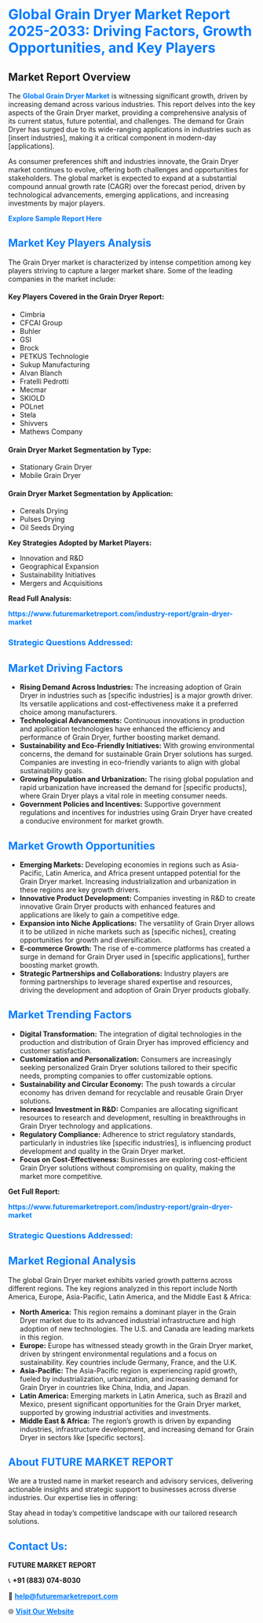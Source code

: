<h1 style="color: #007BFF;">Global Grain Dryer Market Report 2025-2033: Driving Factors, Growth Opportunities, and Key Players</h1>

<section id="overview">
<h2>Market Report Overview</h2>
<p>The <a href="https://www.futuremarketreport.com/industry-report/grain-dryer-market" style="color: #007BFF; text-decoration: none;"><strong>Global Grain Dryer Market</strong></a> is witnessing significant growth, driven by increasing demand across various industries. This report delves into the key aspects of the Grain Dryer market, providing a comprehensive analysis of its current status, future potential, and challenges. The demand for Grain Dryer has surged due to its wide-ranging applications in industries such as [insert industries], making it a critical component in modern-day [applications].</p>
<p>As consumer preferences shift and industries innovate, the Grain Dryer market continues to evolve, offering both challenges and opportunities for stakeholders. The global market is expected to expand at a substantial compound annual growth rate (CAGR) over the forecast period, driven by technological advancements, emerging applications, and increasing investments by major players.</p>
</section>

<section id="overview">
<p><a href="https://www.futuremarketreport.com/request-sample/reportId=50417" style="color: #007BFF; text-decoration: none;"><strong>Explore Sample Report Here</strong></a></p>
</section>

<section id="key-players">
<h2 style="color: #007BFF;">Market Key Players Analysis</h2>
<p>The Grain Dryer market is characterized by intense competition among key players striving to capture a larger market share. Some of the leading companies in the market include:</p>
<h4>Key Players Covered in the Grain Dryer Report:</h4>
<ul><li>Cimbria</li><li>CFCAI Group</li><li>Buhler</li><li>GSI</li><li>Brock</li><li>PETKUS Technologie</li><li>Sukup Manufacturing</li><li>Alvan Blanch</li><li>Fratelli Pedrotti</li><li>Mecmar</li><li>SKIOLD</li><li>POLnet</li><li>Stela</li><li>Shivvers</li><li>Mathews Company</li></ul>
<h4>Grain Dryer Market Segmentation by Type:</h4>
<ul><li>Stationary Grain Dryer</li><li>Mobile Grain Dryer</li></ul>

<h4>Grain Dryer Market Segmentation by Application:</h4>
<ul><li>Cereals Drying</li><li>Pulses Drying</li><li>Oil Seeds Drying</li></ul>
<p><strong>Key Strategies Adopted by Market Players:</strong></p>
<ul>
<li>Innovation and R&D</li>
<li>Geographical Expansion</li>
<li>Sustainability Initiatives</li>
<li>Mergers and Acquisitions</li>
</ul>
</section>

<section>
<p><strong>Read Full Analysis: </strong></p><a href="https://www.futuremarketreport.com/industry-report/grain-dryer-market" style="color: #007BFF; text-decoration: none;"><strong>https://www.futuremarketreport.com/industry-report/grain-dryer-market</strong></a>
<h3 style="color: #007BFF;">Strategic Questions Addressed:</h3>
</section>

<section id="driving-factors">
<h2 style="color: #007BFF;">Market Driving Factors</h2>
<ul>
<li><strong>Rising Demand Across Industries:</strong> The increasing adoption of Grain Dryer in industries such as [specific industries] is a major growth driver. Its versatile applications and cost-effectiveness make it a preferred choice among manufacturers.</li>
<li><strong>Technological Advancements:</strong> Continuous innovations in production and application technologies have enhanced the efficiency and performance of Grain Dryer, further boosting market demand.</li>
<li><strong>Sustainability and Eco-Friendly Initiatives:</strong> With growing environmental concerns, the demand for sustainable Grain Dryer solutions has surged. Companies are investing in eco-friendly variants to align with global sustainability goals.</li>
<li><strong>Growing Population and Urbanization:</strong> The rising global population and rapid urbanization have increased the demand for [specific products], where Grain Dryer plays a vital role in meeting consumer needs.</li>
<li><strong>Government Policies and Incentives:</strong> Supportive government regulations and incentives for industries using Grain Dryer have created a conducive environment for market growth.</li>
</ul>
</section>

<section id="growth-opportunities">
<h2 style="color: #007BFF;">Market Growth Opportunities</h2>
<ul>
<li><strong>Emerging Markets:</strong> Developing economies in regions such as Asia-Pacific, Latin America, and Africa present untapped potential for the Grain Dryer market. Increasing industrialization and urbanization in these regions are key growth drivers.</li>
<li><strong>Innovative Product Development:</strong> Companies investing in R&D to create innovative Grain Dryer products with enhanced features and applications are likely to gain a competitive edge.</li>
<li><strong>Expansion into Niche Applications:</strong> The versatility of Grain Dryer allows it to be utilized in niche markets such as [specific niches], creating opportunities for growth and diversification.</li>
<li><strong>E-commerce Growth:</strong> The rise of e-commerce platforms has created a surge in demand for Grain Dryer used in [specific applications], further boosting market growth.</li>
<li><strong>Strategic Partnerships and Collaborations:</strong> Industry players are forming partnerships to leverage shared expertise and resources, driving the development and adoption of Grain Dryer products globally.</li>
</ul>
</section>

<section id="trending-factors">
<h2 style="color: #007BFF;">Market Trending Factors</h2>
<ul>
<li><strong>Digital Transformation:</strong> The integration of digital technologies in the production and distribution of Grain Dryer has improved efficiency and customer satisfaction.</li>
<li><strong>Customization and Personalization:</strong> Consumers are increasingly seeking personalized Grain Dryer solutions tailored to their specific needs, prompting companies to offer customizable options.</li>
<li><strong>Sustainability and Circular Economy:</strong> The push towards a circular economy has driven demand for recyclable and reusable Grain Dryer solutions.</li>
<li><strong>Increased Investment in R&D:</strong> Companies are allocating significant resources to research and development, resulting in breakthroughs in Grain Dryer technology and applications.</li>
<li><strong>Regulatory Compliance:</strong> Adherence to strict regulatory standards, particularly in industries like [specific industries], is influencing product development and quality in the Grain Dryer market.</li>
<li><strong>Focus on Cost-Effectiveness:</strong> Businesses are exploring cost-efficient Grain Dryer solutions without compromising on quality, making the market more competitive.</li>
</ul>
</section>

<section>
<p><strong>Get Full Report: </strong></p><a href="https://www.futuremarketreport.com/industry-report/grain-dryer-market" style="color: #007BFF; text-decoration: none;"><strong>https://www.futuremarketreport.com/industry-report/grain-dryer-market</strong></a>
<h3 style="color: #007BFF;">Strategic Questions Addressed:</h3>
</section>


<section id="regional-analysis">
<h2 style="color: #007BFF;">Market Regional Analysis</h2>
<p>The global Grain Dryer market exhibits varied growth patterns across different regions. The key regions analyzed in this report include North America, Europe, Asia-Pacific, Latin America, and the Middle East & Africa:</p>
<ul>
<li><strong>North America:</strong> This region remains a dominant player in the Grain Dryer market due to its advanced industrial infrastructure and high adoption of new technologies. The U.S. and Canada are leading markets in this region.</li>
<li><strong>Europe:</strong> Europe has witnessed steady growth in the Grain Dryer market, driven by stringent environmental regulations and a focus on sustainability. Key countries include Germany, France, and the U.K.</li>
<li><strong>Asia-Pacific:</strong> The Asia-Pacific region is experiencing rapid growth, fueled by industrialization, urbanization, and increasing demand for Grain Dryer in countries like China, India, and Japan.</li>
<li><strong>Latin America:</strong> Emerging markets in Latin America, such as Brazil and Mexico, present significant opportunities for the Grain Dryer market, supported by growing industrial activities and investments.</li>
<li><strong>Middle East & Africa:</strong> The region’s growth is driven by expanding industries, infrastructure development, and increasing demand for Grain Dryer in sectors like [specific sectors].</li>
</ul>
</section>

<footer>
<h2 style="color: #007BFF;">About FUTURE MARKET REPORT</h2>
<p>We are a trusted name in market research and advisory services, delivering actionable insights and strategic support to businesses across diverse industries. Our expertise lies in offering:</p>

<p>Stay ahead in today’s competitive landscape with our tailored research solutions.</p>

<h2 style="color: #007BFF;">Contact Us:</h2>
<p><strong>FUTURE MARKET REPORT</strong></p>
<p>📞 <strong>+91 (883) 074-8030</strong></p>
<p>📧 <strong><a href="mailto:help@futuremarketreport.com" style="color: #007BFF;">help@futuremarketreport.com</a></strong></p>
<p>🌐 <strong><a href="https://www.futuremarketreport.com/" style="color: #007BFF;">Visit Our Website</a></strong></p>
</footer>